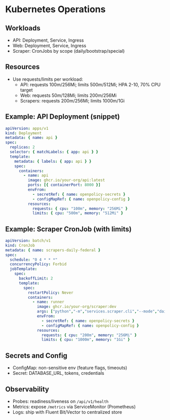 # Kubernetes Operations

## Workloads
- API: Deployment, Service, Ingress
- Web: Deployment, Service, Ingress
- Scraper: CronJobs by scope (daily/bootstrap/special)

## Resources
- Use requests/limits per workload:
  - API: requests 100m/256Mi; limits 500m/512Mi; HPA 2-10, 70% CPU target
  - Web: requests 50m/128Mi; limits 200m/256Mi
  - Scrapers: requests 200m/256Mi; limits 1000m/1Gi

## Example: API Deployment (snippet)
```yaml
apiVersion: apps/v1
kind: Deployment
metadata: { name: api }
spec:
  replicas: 2
  selector: { matchLabels: { app: api } }
  template:
    metadata: { labels: { app: api } }
    spec:
      containers:
        - name: api
          image: ghcr.io/your-org/api:latest
          ports: [{ containerPort: 8000 }]
          envFrom:
            - secretRef: { name: openpolicy-secrets }
            - configMapRef: { name: openpolicy-config }
          resources:
            requests: { cpu: "100m", memory: "256Mi" }
            limits: { cpu: "500m", memory: "512Mi" }
```

## Example: Scraper CronJob (with limits)
```yaml
apiVersion: batch/v1
kind: CronJob
metadata: { name: scrapers-daily-federal }
spec:
  schedule: "0 4 * * *"
  concurrencyPolicy: Forbid
  jobTemplate:
    spec:
      backoffLimit: 2
      template:
        spec:
          restartPolicy: Never
          containers:
            - name: runner
              image: ghcr.io/your-org/scraper:dev
              args: ["python","-m","services.scraper.cli","--mode","daily","--scope","federal:*"]
              envFrom:
                - secretRef: { name: openpolicy-secrets }
                - configMapRef: { name: openpolicy-config }
              resources:
                requests: { cpu: "200m", memory: "256Mi" }
                limits: { cpu: "1000m", memory: "1Gi" }
```

## Secrets and Config
- ConfigMap: non-sensitive env (feature flags, timeouts)
- Secret: DATABASE_URL, tokens, credentials

## Observability
- Probes: readiness/liveness on `/api/v1/health`
- Metrics: expose `/metrics` via ServiceMonitor (Prometheus)
- Logs: ship with Fluent Bit/Vector to centralized store